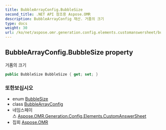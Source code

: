 ```yaml
---
title: BubbleArrayConfig.BubbleSize
second_title: .NET API 참조용 Aspose.OMR
description: BubbleArrayConfig 재산. 거품의 크기
type: docs
weight: 30
url: /ko/net/aspose.omr.generation.config.elements.customanswersheet/bubblearrayconfig/bubblesize/
---
```

## BubbleArrayConfig.BubbleSize property

거품의 크기

```csharp
public BubbleSize BubbleSize { get; set; }
```

### 또한보십시오

* enum [BubbleSize](../../../aspose.omr.generation/bubblesize/)
* class [BubbleArrayConfig](../)
* 네임스페이스 [Aspose.OMR.Generation.Config.Elements.CustomAnswerSheet](../../bubblearrayconfig/)
* 집회 [Aspose.OMR](../../../)


